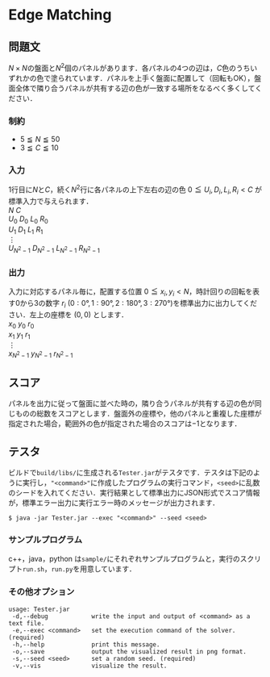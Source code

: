 # Edge Matching

## 問題文
$N×N$の盤面と$N^2$個のパネルがあります．各パネルの4つの辺は，$C$色のうちいずれかの色で塗られています．パネルを上手く盤面に配置して（回転もOK），盤面全体で隣り合うパネルが共有する辺の色が一致する場所をなるべく多くしてください．

### 制約
- $5 \leqq N \leqq 50$
- $3 \leqq C \leqq 10$

### 入力
$1$行目に$N$と$C$，続く$N^2$行に各パネルの上下左右の辺の色 $0 \leqq U_{i}, D_{i}, L_{i}, R_{i} < C$ が標準入力で与えられます．  
$N \ C$  
$U_{0} \ D_{0} \ L_{0} \ R_{0}$  
$U_{1} \ D_{1} \ L_{1} \ R_{1}$  
$\vdots$  
$U_{N^2-1} \ D_{N^2-1} \ L_{N^2-1} \ R_{N^2-1}$  

### 出力
入力に対応するパネル毎に，配置する位置 $0 \leqq x_{i}, y_{i} < N$，時計回りの回転を表す$0$から$3$の数字 $r_{i} \ (0:0°, 1:90°, 2:180°, 3:270°)$を標準出力に出力してください．左上の座標を $(0, 0)$ とします．  
$x_{0} \ y_{0} \ r_{0}$  
$x_{1} \ y_{1} \ r_{1}$  
$\vdots$  
$x_{N^2-1} \ y_{N^2-1} \ r_{N^2-1}$  

## スコア
パネルを出力に従って盤面に並べた時の，隣り合うパネルが共有する辺の色が同じものの総数をスコアとします．盤面外の座標や，他のパネルと重複した座標が指定された場合，範囲外の色が指定された場合のスコアは$-1$となります．

## テスタ
ビルドで`build/libs/`に生成される`Tester.jar`がテスタです．テスタは下記のように実行し，`"<command>"`に作成したプログラムの実行コマンド，`<seed>`に乱数のシードを入れてください．実行結果として標準出力にJSON形式でスコア情報が，標準エラー出力に実行エラー時のメッセージが出力されます．
```
$ java -jar Tester.jar --exec "<command>" --seed <seed>
```
### サンプルプログラム
c++，java，python は`sample/`にそれぞれサンプルプログラムと，実行のスクリプト`run.sh`，`run.py`を用意しています．

### その他オプション
```
usage: Tester.jar
 -d,--debug            write the input and output of <command> as a text file.
 -e,--exec <command>   set the execution command of the solver. (required)
 -h,--help             print this message.
 -o,--save             output the visualized result in png format.
 -s,--seed <seed>      set a random seed. (required)
 -v,--vis              visualize the result.
```
